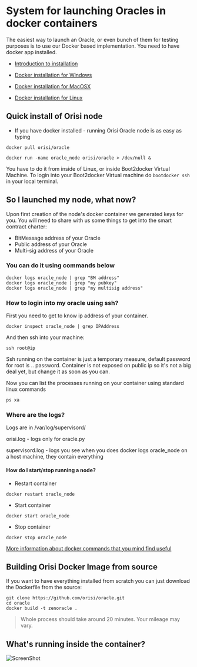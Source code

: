 # System for launching Oracles in docker containers 

The easiest way to launch an Oracle, or even bunch of them for testing purposes is to use our Docker based implementation. You need to  have docker app installed.

- [Introduction to installation](manual/docker_install.md)
- [Docker installation for Windows](https://github.com/orisi/oracle/blob/master/manual/docker_install.md#install-boot2docker-for-macosx-and-windows-users)

- [Docker installation for MacOSX](https://github.com/orisi/oracle/blob/master/manual/docker_install.md#install-boot2docker-for-macosx-and-windows-users)

- [Docker installation for Linux](https://github.com/orisi/oracle/blob/master/manual/docker_install.md#linux)


## Quick install of Orisi node

- If you have docker installed - running Orisi Oracle node is as easy as typing



```
docker pull orisi/oracle
```

```
docker run -name oracle_node orisi/oracle > /dev/null &
```

You have to do it from inside of Linux, or inside Boot2docker Virtual Machine. To login into your Boot2docker Virtual machine do ```bootdocker ssh``` in your local terminal.

## So I launched my node, what now?

Upon first creation of the node's docker container we generated keys for you. You will need to share with us some things to get into the smart contract charter:

- BitMessage address of your Oracle
- Public address of your Oracle
- Multi-sig address of your Oracle

### You can do it using commands below
```
docker logs oracle_node | grep "BM address"
docker logs oracle_node | grep "my pubkey"
docker logs oracle_node | grep "my multisig address"
```
### How to login into my oracle using ssh?

First you need to get to know ip address of your container.
```
docker inspect oracle_node | grep IPAddress
```

And then ssh into your machine:

```
ssh root@ip
```

Ssh running on the container is just a temporary measure, default password for root is .. password. Container is not exposed on public ip so it's not a big deal yet, but change it as soon as you can.

Now you can list the processes running on your container using standard linux commands

```
ps xa
```

### Where are the logs?

Logs are in /var/log/supervisord/

orisi.log - logs only for oracle.py

supervisord.log - logs you see when you does docker logs oracle_node on a host machine, they contain everything


#### How do I start/stop running a node?

* Restart container
```
docker restart oracle_node
```

* Start container
```
docker start oracle_node
```

* Stop container
```
docker stop oracle_node
```











[More information about docker commands that you mind find useful ](manual/docker_basics.md)

## Building Orisi Docker Image from source

If you want to have everything installed from scratch you can just download the Dockerfile from the source:
```
git clone https://github.com/orisi/oracle.git
cd oracle
docker build -t zenoracle .
```

>Whole process should take around 20 minutes. Your mileage may vary.

## What's running inside the container?
![ScreenShot](http://zenoracles.s3.amazonaws.com/README/content.png)

